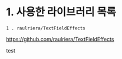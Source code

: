 

# 1. 사용한 라이브러리 목록

```
1 . raulriera/TextFieldEffects
```
<https://github.com/raulriera/TextFieldEffects>


test
